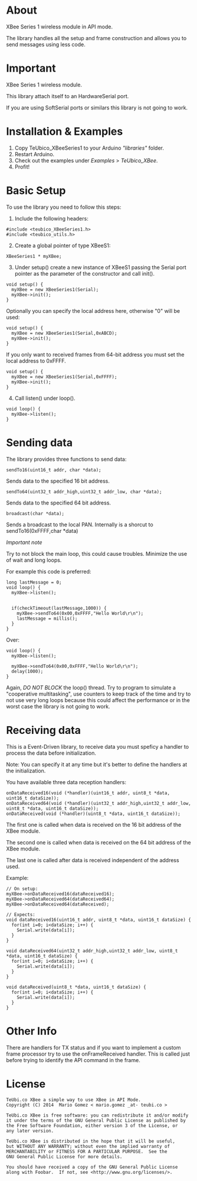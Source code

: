 About
===================

XBee Series 1 wireless module in API mode.

The library handles all the setup and frame construction
and allows you to send messages using less code.

Important
===================
XBee Series 1 wireless module.

This library attach itself to an HardwareSerial port.

If you are using SoftSerial ports or similars this library is
not going to work.


Installation & Examples
===================

1. Copy TeUbico_XBeeSeries1 to your Arduino *"libraries"* folder. 
2. Restart Arduino.
3. Check out the examples under *Examples* > *TeUbico_XBee*.
4. Profit!

Basic Setup
===================

To use the library you need to follow this steps:

1. Include the following headers:
```
#include <teubico_XBeeSeries1.h>
#include <teubico_utils.h>
```
2. Create a global pointer of type XBeeS1:
```
XBeeSeries1 * myXBee;
```
3. Under setup() create a new instance of XBeeS1 passing the Serial
   port pointer as the parameter of the constructor and call init().
```
void setup() {
  myXBee = new XBeeSeries1(Serial);
  myXBee->init();
}
```
Optionally you can specify the local address here, otherwise "0" will
be used:
```
void setup() {
  myXBee = new XBeeSeries1(Serial,0xABCD);
  myXBee->init();
}
```
If you only want to received frames from 64-bit address you must set
the local address to 0xFFFF.
```
void setup() {
  myXBee = new XBeeSeries1(Serial,0xFFFF);
  myXBee->init();
}
```

4. Call listen() under loop().
```
void loop() {
  myXBee->listen();
}
```

Sending data
===================

The library provides three functions to send data:

```
sendTo16(uint16_t addr, char *data);
```
Sends data to the specified 16 bit address.

```
sendTo64(uint32_t addr_high,uint32_t addr_low, char *data);
```
Sends data to the specified 64 bit address.


```
broadcast(char *data);
```
Sends a broadcast to the local PAN. Internally is a shorcut
to sendTo16(0xFFFF,char *data)

*Important note*

Try to not block the main loop, this could cause troubles.
Minimize the use of wait and long loops.

For example this code is preferred:
```
long lastMessage = 0;
void loop() {
  myXBee->listen();
  

  if(checkTimeout(lastMessage,1000)) {
    myXBee->sendTo64(0x00,0xFFFF,"Hello World\r\n");
    lastMessage = millis();
  }
}
```
Over:
```
void loop() {
  myXBee->listen();
  
  myXBee->sendTo64(0x00,0xFFFF,"Hello World\r\n");
  delay(1000);
}
```
Again, *DO NOT BLOCK* the loop() thread. Try to program
to simulate a "cooperative multitasking", use counters to
keep track of the time and try to not use very long loops
because this could affect the performance or in the worst
case the library is not going to work.

Receiving data
===================

This is a Event-Driven library, to receive data you must
speficy a handler to process the data before initialization.

Note: You can specify it at any time but it's better to define
the handlers at the initialization.

You have available three data reception handlers:

```
onDataReceived16(void (*handler)(uint16_t addr, uint8_t *data, uint16_t dataSize));
onDataReceived64(void (*handler)(uint32_t addr_high,uint32_t addr_low, uint8_t *data, uint16_t dataSize));
onDataReceived(void (*handler)(uint8_t *data, uint16_t dataSize));

```
The first one is called when data is received on the 16 bit address
of the XBee module.

The second one is called when data is received on the 64 bit address of the
XBee module.

The last one is called after data is received independent of the address used.

Example:

```
// On setup:
myXBee->onDataReceived16(dataReceived16);
myXBee->onDataReceived64(dataReceived64);
myXBee->onDataReceived64(dataReceived);

// Expects:
void dataReceived16(uint16_t addr, uint8_t *data, uint16_t dataSize) {
  for(int i=0; i<dataSize; i++) {
    Serial.write(data[i]);
  }
}

void dataReceived64(uint32_t addr_high,uint32_t addr_low, uint8_t *data, uint16_t dataSize) {
  for(int i=0; i<dataSize; i++) {
    Serial.write(data[i]);
  }
}

void dataReceived(uint8_t *data, uint16_t dataSize) {
  for(int i=0; i<dataSize; i++) {
    Serial.write(data[i]);
  }
}
```

Other Info
===================

There are handlers for TX status and if you want to implement a custom frame processor
try to use the onFrameReceived handler. This is called just before trying to identify
the API command in the frame.


License
===================

    TeUbi.co XBee a simple way to use XBee in API Mode.
    Copyright (C) 2014  Mario Gomez < mario.gomez _at- teubi.co >
    
    TeUbi.co XBee is free software: you can redistribute it and/or modify
    it under the terms of the GNU General Public License as published by
    the Free Software Foundation, either version 3 of the License, or
    any later version.

    TeUbi.co XBee is distributed in the hope that it will be useful,
    but WITHOUT ANY WARRANTY; without even the implied warranty of
    MERCHANTABILITY or FITNESS FOR A PARTICULAR PURPOSE.  See the
    GNU General Public License for more details.

    You should have received a copy of the GNU General Public License
    along with Foobar.  If not, see <http://www.gnu.org/licenses/>.
